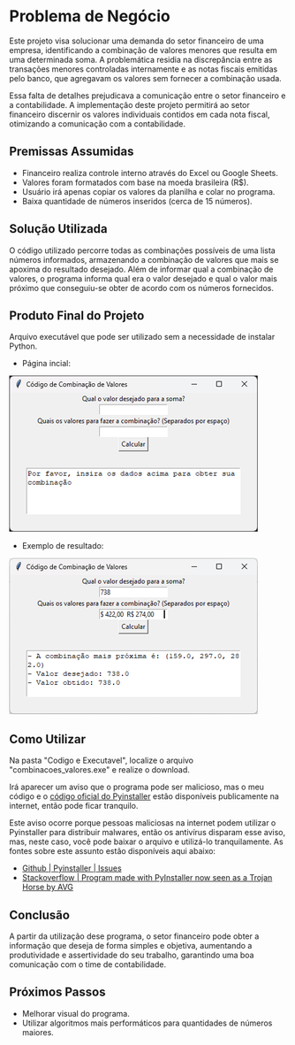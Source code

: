 # Problema de Negócio

Este projeto visa solucionar uma demanda do setor financeiro de uma empresa, identificando a combinação de valores menores que resulta em uma determinada soma. A problemática residia na discrepância entre as transações menores controladas internamente e as notas fiscais emitidas pelo banco, que agregavam os valores sem fornecer a combinação usada.

Essa falta de detalhes prejudicava a comunicação entre o setor financeiro e a contabilidade. A implementação deste projeto permitirá ao setor financeiro discernir os valores individuais contidos em cada nota fiscal, otimizando a comunicação com a contabilidade.

## Premissas Assumidas

- Financeiro realiza controle interno através do Excel ou Google Sheets.
- Valores foram formatados com base na moeda brasileira (R$).
- Usuário irá apenas copiar os valores da planilha e colar no programa.
- Baixa quantidade de números inseridos (cerca de 15 números).

## Solução Utilizada

O código utilizado percorre todas as combinações possíveis de uma lista números informados, armazenando a combinação de valores que mais se apoxima do resultado desejado. Além de informar qual a combinação de valores, o programa informa qual era o valor desejado e qual o valor mais próximo que conseguiu-se obter de acordo com os números fornecidos.

## Produto Final do Projeto

Arquivo executável que pode ser utilizado sem a necessidade de instalar Python.

- Página incial:

![Pagina Inicial](inicial.png)
- Exemplo de resultado:

![Exemplo de Resultado](resultado.png)


## Como Utilizar

Na pasta "Codigo e Executavel", localize o arquivo "combinacoes_valores.exe" e realize o download.

Irá aparecer um aviso que o programa pode ser malicioso, mas o meu código e o [código oficial do Pyinstaller](https://github.com/pyinstaller/pyinstaller) estão disponíveis publicamente na internet, então pode ficar tranquilo.

Este aviso ocorre porque pessoas maliciosas na internet podem utilizar o Pyinstaller para distribuir malwares, então os antivírus disparam esse aviso, mas, neste caso, você pode baixar o arquivo e utilizá-lo tranquilamente. As fontes sobre este assunto estão disponíveis aqui abaixo:

- [Github | Pyinstaller | Issues](https://github.com/pyinstaller/pyinstaller/issues/5492)
- [Stackoverflow | Program made with PyInstaller now seen as a Trojan Horse by AVG](https://stackoverflow.com/questions/43777106/program-made-with-pyinstaller-now-seen-as-a-trojan-horse-by-avg)


## Conclusão

A partir da utilização dese programa, o setor financeiro pode obter a informação que deseja de forma simples e objetiva, aumentando a produtividade e assertividade do seu trabalho, garantindo uma boa comunicação com o time de contabilidade.

## Próximos Passos

- Melhorar visual do programa.
- Utilizar algoritmos mais performáticos para quantidades de números maiores.
